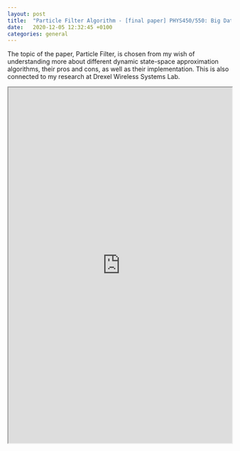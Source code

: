 ```yaml
---
layout: post
title:  "Particle Filter Algorithm - [final paper] PHYS450/550: Big Data Physics"
date:   2020-12-05 12:32:45 +0100
categories: general
---
```

The topic of the paper, Particle Filter, is chosen from my wish of understanding more about different dynamic state-space approximation algorithms, their pros and cons, as well as their implementation. This is also connected to my research at Drexel Wireless Systems Lab.

<iframe src="https://drive.google.com/file/d/1Lyjxy88uuHsWaUTKeN0ok3a519JtnJkp/preview" width="100%" height="800"></iframe>
